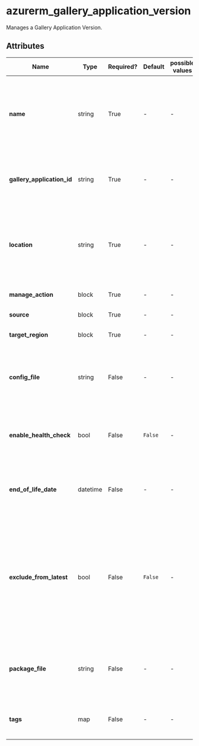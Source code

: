 # azurerm_gallery_application_version

Manages a Gallery Application Version.

## Attributes

| Name | Type | Required? | Default  | possible values | Description |
| ---- | ---- | --------- | -------- | ----------- | ----------- |
| **name** | string | True | -  |  -  | The version name of the Gallery Application Version, such as `1.0.0`. Changing this forces a new resource to be created. | 
| **gallery_application_id** | string | True | -  |  -  | The ID of the Gallery Application. Changing this forces a new resource to be created. | 
| **location** | string | True | -  |  -  | The Azure Region where the Gallery Application Version exists. Changing this forces a new resource to be created. | 
| **manage_action** | block | True | -  |  -  | A `manage_action` block. | 
| **source** | block | True | -  |  -  | A `source` block. | 
| **target_region** | block | True | -  |  -  | One or more `target_region` blocks. | 
| **config_file** | string | False | -  |  -  | Specifies the name of the config file on the VM. Changing this forces a new resource to be created. | 
| **enable_health_check** | bool | False | `False`  |  -  | Should the Gallery Application reports health. Defaults to `false`. | 
| **end_of_life_date** | datetime | False | -  |  -  | The end of life date in RFC3339 format of the Gallery Application Version. | 
| **exclude_from_latest** | bool | False | `False`  |  -  | Should the Gallery Application Version be excluded from the `latest` filter? If set to `true` this Gallery Application Version won't be returned for the `latest` version. Defaults to `false`. | 
| **package_file** | string | False | -  |  -  | Specifies the name of the package file on the VM. Changing this forces a new resource to be created. | 
| **tags** | map | False | -  |  -  | A mapping of tags to assign to the Gallery Application Version. | 

